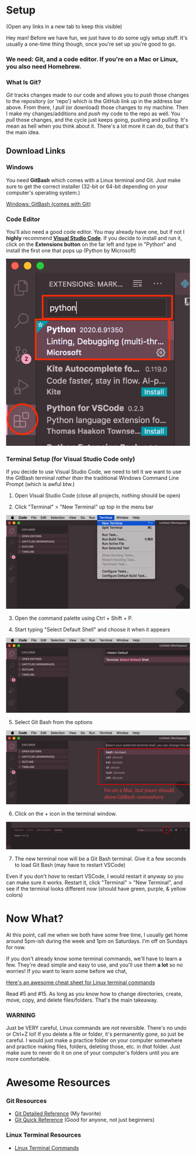 # Setup
(Open any links in a new tab to keep this visible)

Hey man! Before we have fun, we just have to do some ugly setup stuff. It's usually a one-time thing though, once you're set up you're good to go. 

### We need: **Git**, and a **code editor**. If you're on a Mac or Linux, you also need **Homebrew**.

### What Is Git?
*Git* tracks changes made to our code and allows you to *push* those changes to the repository (or 'repo') which is the GitHub link up in the address bar above. From there, I *pull* (or download) those changes to my machine. Then I make my changes/additions and *push* my code to the repo as well. You *pull* those changes, and the cycle just keeps going, pushing and pulling. It's mean as hell when you think about it. There's a lot more it can do, but that's the main idea.

## Download Links

### Windows

You need **GitBash** which comes with a Linux terminal *and* Git. 
Just make sure to get the correct installer (32-bit or 64-bit depending on your computer's operating system.)

[Windows: GitBash (comes with Git)](https://github.com/git-for-windows/git/releases/tag/v2.27.0.windows.1)

### Code Editor
You'll also need a good code editor. You may already have one, but if not I **highly** recommend **[Visual Studio Code](https://code.visualstudio.com/)**. If you decide to install and run it, click on the **Extensions button** on the far left and type in "Python" and install the first one that pops up (Python by Microsoft)

![](python-ext.png)

### Terminal Setup (for Visual Studio Code only)
If you decide to use Visual Studio Code, we need to tell it we want to use the GitBash terminal *rather than* the traditional Windows Command Line Prompt (which is awful btw.)

1. Open Visual Studio Code (close all projects, nothing should be open)

2. Click "Terminal" > "New Terminal" up top in the menu bar

![](new-terminal.png)

3. Open the command palette using Ctrl + Shift + P.

4. Start typing "Select Default Shell" and choose it when it appears

![](command-pallete-shell.png)

5. Select Git Bash from the options

![](select-default-shell.png)

6. Click on the + icon in the terminal window.

![](select-plus-sign.png)

7. The new terminal now will be a Git Bash terminal. Give it a few seconds to load Git Bash (may have to restart VSCode)

Even if you don't *have* to restart VSCode, I would restart it anyway so you can make sure it works. Restart it, click "Terminal" > "New Terminal", and see if the terminal looks different now (should have green, purple, & yellow colors)


# Now What?
At this point, call me when we both have some free time, I usually get home around 5pm-ish during the week and 1pm on Saturdays. I'm off on Sundays for now.

If you don't already know some terminal commands, we'll have to learn a few. They're dead simple and easy to use, and you'll use them **a lot** so no worries! If you want to learn some before we chat,

[Here's an awesome cheat sheet for Linux terminal commands](https://www.linuxtrainingacademy.com/linux-commands-cheat-sheet/)

Read #5 and #15. As long as you know how to change directories, create, move, copy, and delete files/folders. That's the main takeaway.

### WARNING
Just be VERY careful, Linux commands are *not* reversible. There's no undo or Ctrl+Z lol! If you delete a file or folder, it's permanently gone, so just be careful. I would just make a practice folder on your computer somewhere and practice making files, folders, deleting those, etc. in *that* folder. Just make sure to never do it on one of your computer's folders until you are more comfortable.

# Awesome Resources

### Git Resources
* [Git Detailed Reference](http://git.github.io/git-reference/) (My favorite)
* [Git Quick Reference](https://www.dataschool.io/git-quick-reference-for-beginners/) (Good for anyone, not just beginners)

### Linux Terminal Resources
* [Linux Terminal Commands](https://www.linuxtrainingacademy.com/linux-commands-cheat-sheet/)
